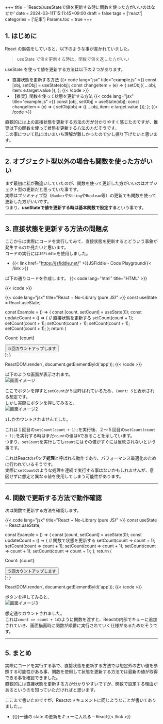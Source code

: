 +++
title = 'ReactのuseStateで値を更新する時に関数を使った方がいいのはなぜか'
date = 2024-03-11T15:11:45+09:00
draft = false
tags = ['react']
categories = ['記事']
Params.toc = true
+++
## 1. はじめに
React の勉強をしていると、以下のような事が書かれていました。  
> useState で値を更新する時は、関数で値を返した方がいい

useState を使って値を更新する方法は以下の２つがあります。
- 直接状態を更新する方法
{{< code lang="jsx" title="example.js" >}}
const [obj, setObj] = useState(obj);
const changeItem = (e) => {
  setObj({ ...obj, item: e.target.value });
};
{{< /code >}}
- 【推奨】関数を使って状態を更新する方法
{{< code lang="jsx" title="example.js" >}}
const [obj, setObj] = useState(obj);
const changeItem = (e) => {
  setObj(obj => ({ ...obj, item: e.target.value }));
};
{{< /code >}}

直観的には上の直接状態を更新する方法の方が分かりやすく感じたのですが、推奨は下の関数を使って状態を更新する方法の方だそうです。  
この事について私にはいまいち理解が難しかったので少し掘り下げたいと思います。
- - -
## 2. オブジェクト型以外の場合も関数を使った方がいい
まず最初に私が勘違いしていたのが、関数を使って更新した方がいいのはオブジェクト型の更新だと思っていた事です。  
実際はプリミティブ型（`Number`や`String`や`Boolean`等）の更新でも関数を使って更新した方がいいです。  
つまり、**useStateで値を更新する時は基本関数で設定する**という事です。
- - -
## 3. 直接状態を更新する方法の問題点
ここからは実際にコードを実行してみて、直接状態を更新するとどういう事象が発生するのか見たいと思います。  
コードの実行には`JSFiddle`を使用しました。
- {{< link href="https://jsfiddle.net/" >}}JSFiddle - Code Playground{{< /link >}}

以下の通りコードを作成します。
{{< code lang="html" title="HTML" >}}
<div id="app"></div>
{{< /code >}}

{{< code lang="jsx" title="React + No-Library (pure JS)" >}}
const useState = React.useState;

const Example = () => {
	const [count, setCount] = useState(0);
  const updateCount = () => {
    // 直接状態を更新する
    setCount(count + 1);
    setCount(count + 1);
    setCount(count + 1);
    setCount(count + 1);
    setCount(count + 1);
  };
  return (
    <div>
      <p>Count: {count}</p>
      <button onClick={updateCount}>５回カウントアップします</button>
    </div>
  );
}

ReactDOM.render(<Example />, document.getElementById('app'));
{{< /code >}}

以下のような画面が表示されます。  
![画面イメージ](image1.png)

ここでボタンを押すと`setCount`が５回呼ばれているため、`Count: 5`と表示される想定です。  
しかし実際にボタンを押してみると、  
![画面イメージ2](image2.png)

`1`しかカウントされませんでした。  

これは１回目の`setCount(count + 1);`を実行後、２～５回目の`setCount(count + 1);`を実行する時はまだ`count`の値は`0`であることを示しています。  
つまり、`setCount`を実行しても`count`にはその値がすぐには反映されないという事です。  

これはReactの**バッチ処理**と呼ばれる動作であり、パフォーマンス最適化のために行われているそうです。  
実際に`setCount`のような処理を連続で実行する事はないかもしれませんが、意図せずに想定と異なる値を使用してしまう可能性があります。
- - -
## 4. 関数で更新する方法で動作確認
次は関数で更新する方法を確認します。

{{< code lang="jsx" title="React + No-Library (pure JS)" >}}
const useState = React.useState;

const Example = () => {
	const [count, setCount] = useState(0);
  const updateCount = () => {
    // 関数で状態を更新する
    setCount(count => count + 1);
    setCount(count => count + 1);
    setCount(count => count + 1);
    setCount(count => count + 1);
    setCount(count => count + 1);
  };
  return (
    <div>
      <p>Count: {count}</p>
      <button onClick={updateCount}>５回カウントアップします</button>
    </div>
  );
}

ReactDOM.render(<Example />, document.getElementById('app'));
{{< /code >}}

ボタンを押してみると、  
![画面イメージ3](image3.png)

想定通りカウントされました。  
これは`count => count + 1`のように関数を渡すと、Reactの内部でキューに追加されていき、画面描画時に関数が順番に実行されていく仕様があるためだそうです。
- - -
## 5. まとめ
実際にコードを実行する事で、直接状態を更新する方法では想定外の古い値を参照する可能性がある事、関数を使用して状態を更新する方法では最新の値が取得できる事を確認できました。  
直観的には直接状態を更新する方が分かりやすいですが、関数で設定する理由があるというのを知っていただければと思います。  

ここまで書いたのですが、Reactのドキュメントに同じようなことが書いてありました。。
- {{<link href="https://ja.react.dev/learn/queueing-a-series-of-state-updates">}}一連の state の更新をキューに入れる – React{{< /link >}}
